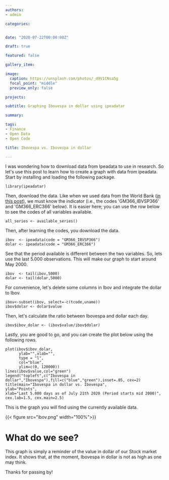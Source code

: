 ```yaml
---
authors:
- admin

categories: 


date: "2020-07-22T00:00:00Z"

draft: true

featured: false

gallery_item:

image:
  caption: https://unsplash.com/photos/_d9V1CNsa5g
  focal_point: "middle"
  preview_only: false

projects:

subtitle: Graphing Ibovespa in dollar using ipeadatar

summary: 

tags:
- Finance
- Open Data
- Open Code

title: Ibovespa vs. Ibovespa in dollar

---
```


I was wondering how to download data from Ipeadata to use in research. So let's use this post to learn how to create a graph with data from ipeadata. Start by installing and loading the following package. 

    library(ipeadatar)
    
Then, download the data. Like when we used data from the World Bank ([in this post](https://henriquemartins.net/post/2020-07-18-nr-listed-firms/)), we must know the indicator (i.e., the codes 'GM366_IBVSP366' and 'GM366_ERC366' below). It is easier here; you can use the row below to see the codes of all variables available.

    all_series <- available_series()

Then, after learning the codes, you download the data.  

    ibov  <- ipeadata(code = "GM366_IBVSP366")
    dolar <- ipeadata(code = "GM366_ERC366")

    
See that the period available is different between the two variables. So, lets use the last 5.000 observations. This will make our graph to start around May 2000.

    ibov  <- tail(ibov,5000)
    dolar <- tail(dolar,5000)

For convenience, let's delete some columns in Ibov and integrate the dollar to Ibov. 

    ibov<-subset(ibov, select=-c(tcode,uname))
    ibov$dolar <- dolar$value

Then, let's calculate the ratio between Ibovespa and dollar each day.     
    
    ibov$ibov_dolar <- (ibov$value/ibov$dolar)

    
Lastly, you are good to go, and you can create the plot below using the following rows.

    plot(ibov$ibov_dolar,
          ylab="",xlab="",
          type = "l", 
          col="blue",
          ylim=c(0, 120000))
    lines(ibov$value,col="green")
    legend("topleft",c("Ibovespa in dollar","Ibovespa"),fill=c("blue","green"),inset=.05, cex=2)
    title(main="Ibovespa in dollar vs. Ibovespa",
    ylab="Points", 
    xlab="Last 5.000 days as of July 21th 2020 (Period starts mid 2000)", cex.lab=1.5, cex.main=2.5)  
 

This is the graph you will find using the currently available data.

{{< figure src="ibov.png"  width="100%">}}



# What do we see?       
                 
This graph is simply a reminder of the value in dollar of our Stock market index. It shows that, at the moment, Ibovespa in dollar is not as high as one may think.

Thanks for passing by!

